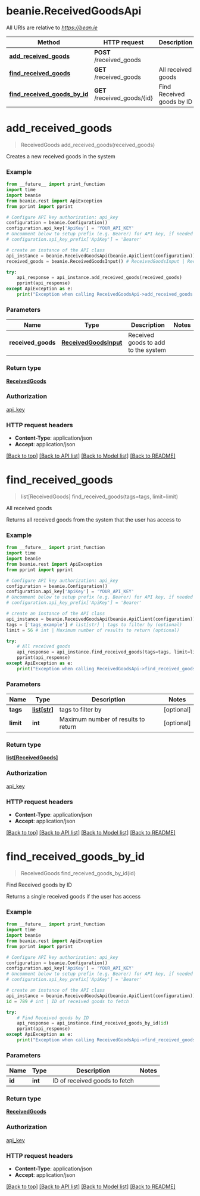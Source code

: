 # beanie.ReceivedGoodsApi

All URIs are relative to *https://bean.ie*

Method | HTTP request | Description
------------- | ------------- | -------------
[**add_received_goods**](ReceivedGoodsApi.md#add_received_goods) | **POST** /received_goods | 
[**find_received_goods**](ReceivedGoodsApi.md#find_received_goods) | **GET** /received_goods | All received goods
[**find_received_goods_by_id**](ReceivedGoodsApi.md#find_received_goods_by_id) | **GET** /received_goods/{id} | Find Received goods by ID


# **add_received_goods**
> ReceivedGoods add_received_goods(received_goods)



Creates a new received goods in the system

### Example
```python
from __future__ import print_function
import time
import beanie
from beanie.rest import ApiException
from pprint import pprint

# Configure API key authorization: api_key
configuration = beanie.Configuration()
configuration.api_key['ApiKey'] = 'YOUR_API_KEY'
# Uncomment below to setup prefix (e.g. Bearer) for API key, if needed
# configuration.api_key_prefix['ApiKey'] = 'Bearer'

# create an instance of the API class
api_instance = beanie.ReceivedGoodsApi(beanie.ApiClient(configuration))
received_goods = beanie.ReceivedGoodsInput() # ReceivedGoodsInput | Received goods to add to the system

try:
    api_response = api_instance.add_received_goods(received_goods)
    pprint(api_response)
except ApiException as e:
    print("Exception when calling ReceivedGoodsApi->add_received_goods: %s\n" % e)
```

### Parameters

Name | Type | Description  | Notes
------------- | ------------- | ------------- | -------------
 **received_goods** | [**ReceivedGoodsInput**](ReceivedGoodsInput.md)| Received goods to add to the system | 

### Return type

[**ReceivedGoods**](ReceivedGoods.md)

### Authorization

[api_key](../README.md#api_key)

### HTTP request headers

 - **Content-Type**: application/json
 - **Accept**: application/json

[[Back to top]](#) [[Back to API list]](../README.md#documentation-for-api-endpoints) [[Back to Model list]](../README.md#documentation-for-models) [[Back to README]](../README.md)

# **find_received_goods**
> list[ReceivedGoods] find_received_goods(tags=tags, limit=limit)

All received goods

Returns all received goods from the system that the user has access to

### Example
```python
from __future__ import print_function
import time
import beanie
from beanie.rest import ApiException
from pprint import pprint

# Configure API key authorization: api_key
configuration = beanie.Configuration()
configuration.api_key['ApiKey'] = 'YOUR_API_KEY'
# Uncomment below to setup prefix (e.g. Bearer) for API key, if needed
# configuration.api_key_prefix['ApiKey'] = 'Bearer'

# create an instance of the API class
api_instance = beanie.ReceivedGoodsApi(beanie.ApiClient(configuration))
tags = ['tags_example'] # list[str] | tags to filter by (optional)
limit = 56 # int | Maximum number of results to return (optional)

try:
    # All received goods
    api_response = api_instance.find_received_goods(tags=tags, limit=limit)
    pprint(api_response)
except ApiException as e:
    print("Exception when calling ReceivedGoodsApi->find_received_goods: %s\n" % e)
```

### Parameters

Name | Type | Description  | Notes
------------- | ------------- | ------------- | -------------
 **tags** | [**list[str]**](str.md)| tags to filter by | [optional] 
 **limit** | **int**| Maximum number of results to return | [optional] 

### Return type

[**list[ReceivedGoods]**](ReceivedGoods.md)

### Authorization

[api_key](../README.md#api_key)

### HTTP request headers

 - **Content-Type**: application/json
 - **Accept**: application/json

[[Back to top]](#) [[Back to API list]](../README.md#documentation-for-api-endpoints) [[Back to Model list]](../README.md#documentation-for-models) [[Back to README]](../README.md)

# **find_received_goods_by_id**
> ReceivedGoods find_received_goods_by_id(id)

Find Received goods by ID

Returns a single received goods if the user has access

### Example
```python
from __future__ import print_function
import time
import beanie
from beanie.rest import ApiException
from pprint import pprint

# Configure API key authorization: api_key
configuration = beanie.Configuration()
configuration.api_key['ApiKey'] = 'YOUR_API_KEY'
# Uncomment below to setup prefix (e.g. Bearer) for API key, if needed
# configuration.api_key_prefix['ApiKey'] = 'Bearer'

# create an instance of the API class
api_instance = beanie.ReceivedGoodsApi(beanie.ApiClient(configuration))
id = 789 # int | ID of received goods to fetch

try:
    # Find Received goods by ID
    api_response = api_instance.find_received_goods_by_id(id)
    pprint(api_response)
except ApiException as e:
    print("Exception when calling ReceivedGoodsApi->find_received_goods_by_id: %s\n" % e)
```

### Parameters

Name | Type | Description  | Notes
------------- | ------------- | ------------- | -------------
 **id** | **int**| ID of received goods to fetch | 

### Return type

[**ReceivedGoods**](ReceivedGoods.md)

### Authorization

[api_key](../README.md#api_key)

### HTTP request headers

 - **Content-Type**: application/json
 - **Accept**: application/json

[[Back to top]](#) [[Back to API list]](../README.md#documentation-for-api-endpoints) [[Back to Model list]](../README.md#documentation-for-models) [[Back to README]](../README.md)

